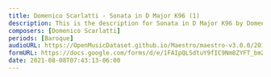 ```yaml
---
title: Domenico Scarlatti - Sonata in D Major K96 (1)
description: This is the description for Sonata in D Major K96 by Domenico Scarlatti
composers: [Domenico Scarlatti]
periods: [Baroque]
audioURL: https://OpenMusicDataset.github.io/Maestro/maestro-v3.0.0/2018/MIDI-Unprocessed_Recital17-19_MID--AUDIO_18_R1_2018_wav--3.midi
formURL: https://docs.google.com/forms/d/e/1FAIpQLSdtuY9fIC9Nm8ZYFT_bm25G_GfHplfZ1JtR4va8KCONqVC5Ow/viewform
date: 2021-08-08T07:43:13-06:00
---
```

